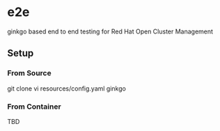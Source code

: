 # e2e

ginkgo based end to end testing for Red Hat Open Cluster Management

## Setup

### From Source

git clone 
vi resources/config.yaml
ginkgo

### From Container

TBD
